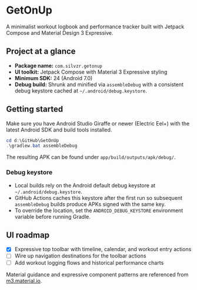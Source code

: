 # GetOnUp

A minimalist workout logbook and performance tracker built with Jetpack Compose and Material Design 3 Expressive.

## Project at a glance

- **Package name:** `com.silvzr.getonup`
- **UI toolkit:** Jetpack Compose with Material 3 Expressive styling
- **Minimum SDK:** 24 (Android 7.0)
- **Debug build:** Shrunk and minified via `assembleDebug` with a consistent debug keystore cached at `~/.android/debug.keystore`.

## Getting started

Make sure you have Android Studio Giraffe or newer (Electric Eel+) with the latest Android SDK and build tools installed.

```powershell
cd d:\GitHub\GetOnUp
.\gradlew.bat assembleDebug
```

The resulting APK can be found under `app/build/outputs/apk/debug/`.

### Debug keystore

- Local builds rely on the Android default debug keystore at `~/.android/debug.keystore`.
- GitHub Actions caches this keystore after the first run so subsequent `assembleDebug` builds produce APKs signed with the same key.
- To override the location, set the `ANDROID_DEBUG_KEYSTORE` environment variable before running Gradle.

## UI roadmap

- [x] Expressive top toolbar with timeline, calendar, and workout entry actions
- [ ] Wire up navigation destinations for the toolbar actions
- [ ] Add workout logging flows and historical performance charts

Material guidance and expressive component patterns are referenced from [m3.material.io](https://m3.material.io/components).

